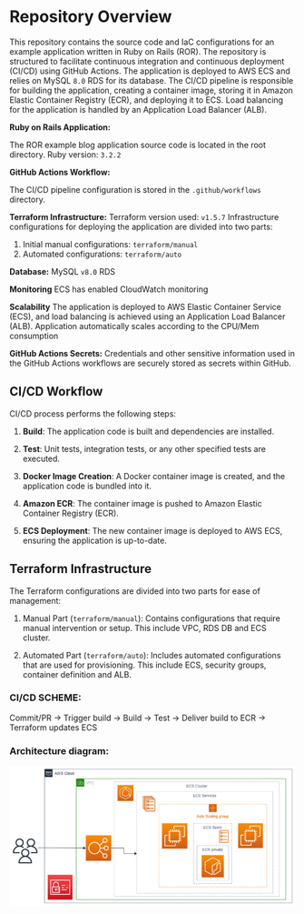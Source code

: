 # Repository Overview
This repository contains the source code and IaC configurations for an example application written in Ruby on Rails (ROR). The repository is structured to facilitate continuous integration and continuous deployment (CI/CD) using GitHub Actions.
The application is deployed to AWS ECS and relies on MySQL `8.0` RDS for its database.
The CI/CD pipeline is responsible for building the application, creating a container image, storing it in Amazon Elastic Container Registry (ECR), and deploying it to ECS.
Load balancing for the application is handled by an Application Load Balancer (ALB).

**Ruby on Rails Application:**

The ROR example blog application source code is located in the root directory.
Ruby version: `3.2.2`

**GitHub Actions Workflow:**

The CI/CD pipeline configuration is stored in the `.github/workflows` directory.

**Terraform Infrastructure:**
Terraform version used: `v1.5.7`
Infrastructure configurations for deploying the application are divided into two parts:
 1. Initial manual configurations: `terraform/manual` 
 2. Automated configurations: `terraform/auto`

**Database:**
MySQL `v8.0` RDS

**Monitoring**
ECS has enabled CloudWatch monitoring

**Scalability**
The application is deployed to AWS Elastic Container Service (ECS), and load balancing is achieved using an Application Load Balancer (ALB).
Application automatically scales according to the CPU/Mem consumption

**GitHub Actions Secrets:**
Credentials and other sensitive information used in the GitHub Actions workflows are securely stored as secrets within GitHub.

## CI/CD Workflow
CI/CD process performs the following steps:

1. **Build**:
The application code is built and dependencies are installed.

2. **Test**:
Unit tests, integration tests, or any other specified tests are executed.

3. **Docker Image Creation**:
A Docker container image is created, and the application code is bundled into it.

4. **Amazon ECR**:
The container image is pushed to Amazon Elastic Container Registry (ECR).

5. **ECS Deployment**:
The new container image is deployed to AWS ECS, ensuring the application is up-to-date.


## Terraform Infrastructure
The Terraform configurations are divided into two parts for ease of management:

1. Manual Part (`terraform/manual`): Contains configurations that require manual intervention or setup. This include VPC, RDS DB and ECS cluster.

2. Automated Part (`terraform/auto`): Includes automated configurations that are used for provisioning. This include ECS, security groups, container definition and ALB.



### CI/CD SCHEME:

Commit/PR -> Trigger build -> Build -> Test -> Deliver build to ECR -> Terraform updates ECS


### Architecture diagram:

![](app_diagram.png)

